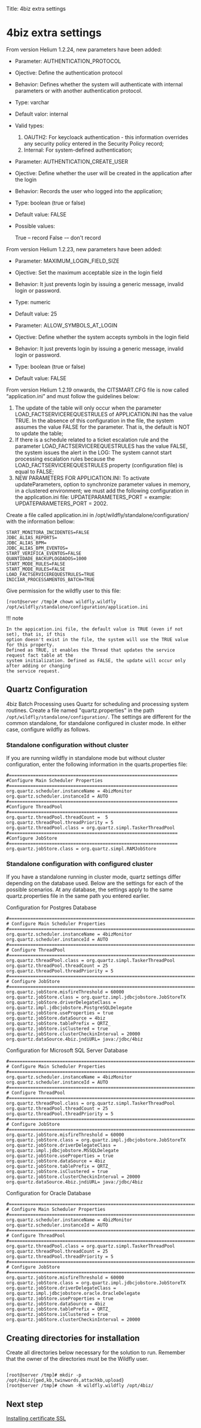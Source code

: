 Title: 4biz extra settings

# 4biz extra settings

From version Helium 1.2.24, new parameters have been added:
 
- Parameter: AUTHENTICATION_PROTOCOL
- Ojective: Define the authentication protocol
- Behavior: Defines whether the system will authenticate with internal parameters or with another authentication protocol.
- Type: varchar
- Default valor: internal
- Valid types: 

	1.	OAUTH2: For keycloack authentication - this information overrides any security policy entered in the Security Policy record;
	2.	Internal: For system-defined authentication;
 
- Parameter: AUTHENTICATION_CREATE_USER
- Ojective: Define whether the user will be created in the application after the login
- Behavior: Records the user who logged into the application;
- Type: boolean (true or false)
- Default value: FALSE 
- Possible values:
	
	True – record
	False -–  don't record


From version Helium 1.2.23, new parameters have been added:
 
- Parameter: MAXIMUM_LOGIN_FIELD_SIZE
- Ojective: Set the maximum acceptable size in the login field
- Behavior: It just prevents login by issuing a generic message, invalid login or password.
- Type: numeric
- Default value: 25
 
- Parameter: ALLOW_SYMBOLS_AT_LOGIN
- Ojective: Define whether the system accepts symbols in the login field
- Behavior: It just prevents login by issuing a generic message, invalid login or password.
- Type: boolean (true or false)
- Default value: FALSE

From version Helium 1.2.19 onwards, the CITSMART.CFG file is now called “application.ini” and must follow the guidelines below:  

1. The update of the table will only occur when the parameter LOAD_FACTSERVICEREQUESTRULES of APPLICATION.INI has the value TRUE. In the absence of this configuration in the file, the system assumes the value FALSE for the parameter. That is, the default is NOT to update the table;  
2. If there is a schedule related to a ticket escalation rule and the parameter LOAD_FACTSERVICEREQUESTRULES has the value FALSE, the system issues the alert in the LOG: The system cannot start processing escalation rules because the LOAD_FACTSERVICEREQUESTRULES property (configuration file) is equal to FALSE;  
3. NEW PARAMETERS FOR APPLICATION.INI: To activate updateParameters, option to synchronize parameter values in memory, in a clustered environment; we must add the following configuration in the application.ini file: UPDATEPARAMETERS_PORT = <port number to be used> example: UPDATEPARAMETERS_PORT = 2002.


Create a file called application.ini in /opt/wildfly/standalone/configuration/ with the information bellow:

``` shell
START_MONITORA_INCIDENTES=FALSE
JDBC_ALIAS_REPORTS=
JDBC_ALIAS_BPM=
JDBC_ALIAS_BPM_EVENTOS=
START_VERIFICA_EVENTOS=FALSE
QUANTIDADE_BACKUPLOGDADOS=1000
START_MODE_RULES=FALSE
START_MODE_RULES=FALSE
LOAD_FACTSERVICEREQUESTRULES=TRUE
INICIAR_PROCESSAMENTOS_BATCH=TRUE
```

Give permission for the wildfly user to this file:

``` shell
[root@server /tmp]# chown wildfly.wildfly /opt/wildfly/standalone/configuration/application.ini
```

!!! note

	In the appication.ini file, the default value is TRUE (even if not set), that is, if this 
	option doesn't exist in the file, the system will use the TRUE value for this property. 
	Defined as TRUE, it enables the Thread that updates the service request fact table at the 
	system initialization. Defined as FALSE, the update will occur only after adding or changing 
	the service request.


## Quartz Configuration

4biz Batch Processing uses Quartz for scheduling and processing system routines. Create a 
file named "quartz.properties" in the path
`/opt/wildfly/standalone/configuration/`. The settings are different for the common standalone, 
for standalone configured in cluster mode. In either case, configure wildfly as follows.

### Standalone configuration without cluster

If you are running wildfly in standalone mode but without cluster configuration, enter the following information in the quarts.properties file:

``` shell
#===============================================================
#Configure Main Scheduler Properties
#===============================================================
org.quartz.scheduler.instanceName = 4bizMonitor
org.quartz.scheduler.instanceId = AUTO
#===============================================================
#Configure ThreadPool
#===============================================================
org.quartz.threadPool.threadCount =  5
org.quartz.threadPool.threadPriority = 5
org.quartz.threadPool.class = org.quartz.simpl.TaskerThreadPool
#===============================================================
#Configure JobStore
#===============================================================
org.quartz.jobStore.class = org.quartz.simpl.RAMJobStore
```

### Standalone configuration with configured cluster

If you have a standalone running in cluster mode, quartz settings differ depending on the database used. Below are the settings for each of the possible scenarios.
At any database, the settings apply to the same quartz.properties file in the same path you entered earlier.

Configuration for Postgres Database

``` shell
#============================================================================
# Configure Main Scheduler Properties
#============================================================================
org.quartz.scheduler.instanceName = 4bizMonitor
org.quartz.scheduler.instanceId = AUTO
#============================================================================
# Configure ThreadPool
#============================================================================
org.quartz.threadPool.class = org.quartz.simpl.TaskerThreadPool
org.quartz.threadPool.threadCount = 25
org.quartz.threadPool.threadPriority = 5
#============================================================================
# Configure JobStore
#============================================================================
org.quartz.jobStore.misfireThreshold = 60000
org.quartz.jobStore.class = org.quartz.impl.jdbcjobstore.JobStoreTX
org.quartz.jobStore.driverDelegateClass = org.quartz.impl.jdbcjobstore.PostgreSQLDelegate
org.quartz.jobStore.useProperties = true
org.quartz.jobStore.dataSource = 4biz
org.quartz.jobStore.tablePrefix = QRTZ_
org.quartz.jobStore.isClustered = true
org.quartz.jobStore.clusterCheckinInterval = 20000
org.quartz.dataSource.4biz.jndiURL= java:/jdbc/4biz
```

Configuration for Microsoft SQL Server Database

``` shell
#============================================================================
# Configure Main Scheduler Properties
#============================================================================
org.quartz.scheduler.instanceName = 4bizMonitor
org.quartz.scheduler.instanceId = AUTO
#============================================================================
# Configure ThreadPool
#============================================================================
org.quartz.threadPool.class = org.quartz.simpl.TaskerThreadPool
org.quartz.threadPool.threadCount = 25
org.quartz.threadPool.threadPriority = 5
#============================================================================
# Configure JobStore
#============================================================================
org.quartz.jobStore.misfireThreshold = 60000
org.quartz.jobStore.class = org.quartz.impl.jdbcjobstore.JobStoreTX
org.quartz.jobStore.driverDelegateClass = org.quartz.impl.jdbcjobstore.MSSQLDelegate
org.quartz.jobStore.useProperties = true
org.quartz.jobStore.dataSource = 4biz
org.quartz.jobStore.tablePrefix = QRTZ_
org.quartz.jobStore.isClustered = true
org.quartz.jobStore.clusterCheckinInterval = 20000
org.quartz.dataSource.4biz.jndiURL= java:/jdbc/4biz
```

Configuration for Oracle Database

``` shell
#============================================================================
# Configure Main Scheduler Properties
#============================================================================
org.quartz.scheduler.instanceName = 4bizMonitor
org.quartz.scheduler.instanceId = AUTO
#============================================================================
# Configure ThreadPool
#============================================================================
org.quartz.threadPool.class = org.quartz.simpl.TaskerThreadPool
org.quartz.threadPool.threadCount = 25
org.quartz.threadPool.threadPriority = 5
#============================================================================
# Configure JobStore
#============================================================================
org.quartz.jobStore.misfireThreshold = 60000
org.quartz.jobStore.class = org.quartz.impl.jdbcjobstore.JobStoreTX
org.quartz.jobStore.driverDelegateClass = org.quartz.impl.jdbcjobstore.oracle.OracleDelegate
org.quartz.jobStore.useProperties = true
org.quartz.jobStore.dataSource = 4biz
org.quartz.jobStore.tablePrefix = QRTZ_
org.quartz.jobStore.isClustered = true
org.quartz.jobStore.clusterCheckinInterval = 20000
```

## Creating directories for installation

Create all directories below necessary for the solution to run. Remember that the owner of the directories must be the Wildfly user.

``` shell

[root@server /tmp]# mkdir -p /opt/4biz/{ged,kb,twinwords,attachkb,upload}
[root@server /tmp]# chown -R wildfly.wildfly /opt/4biz/

```

## Next step

[Installing certificate SSL][1]

[1]:/en-us/4biz-helium/get-started/installation-and-upgrade/perform-installation/install-certificate.html
